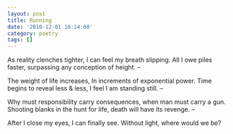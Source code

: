 ```yaml
---
layout: post
title: Running
date: '2010-12-01 10:14:00'
category: poetry
tags: []
---
```


As reality clenches tighter,
I can feel my breath slipping.
All I owe piles faster,
surpassing any conception of height. –

The weight of life increases,
In increments of exponential power.
Time begins to reveal less & less,
I feel I am standing still. –

Why must responsibility carry consequences,
when man must carry a gun.
Shooting blanks in the hunt for life,
death will have its revenge. –

After I close my eyes,
I can finally see.
Without light,
where would we be?
